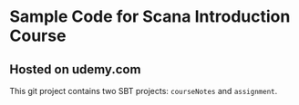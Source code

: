 # Sample Code for Scana Introduction Course
## Hosted on udemy.com

This git project contains two SBT projects: `courseNotes` and `assignment`.

